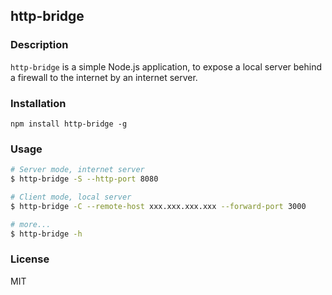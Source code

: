 ## http-bridge

### Description

`http-bridge` is a simple Node.js application,
to expose a local server behind a firewall to the internet by an internet server.

### Installation

```
npm install http-bridge -g
```

### Usage

```sh
# Server mode, internet server
$ http-bridge -S --http-port 8080

# Client mode, local server
$ http-bridge -C --remote-host xxx.xxx.xxx.xxx --forward-port 3000

# more...
$ http-bridge -h
```

### License

MIT
